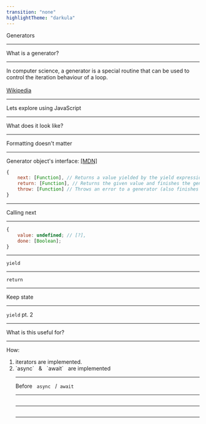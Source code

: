 ```yaml
---
transition: "none"
highlightTheme: "darkula"
---
```


Generators

<!-- I occasionally run into generators and forget how they work and what they do -->

---

What is a generator?

<!-- What are they -->
<!-- Wikipedia says that -->

---

<!-- .slide: style="text-align: left;" -->

In computer science, a generator is a special routine that can be used to control the iteration behaviour of a loop.
<br />
<br />
[Wikipedia](http://tiny.cc/zv4azy)

<!-- A bit dense. I know what an iterator is but what does this mean? -->
<!-- So -->

---

Lets explore using JavaScript

---

What does it look like?

<!-- two empty functions -->
<!-- 1-complete.js -->

---

<!-- FYI -->

Formatting doesn't matter

<!-- Let's look at the default return values -->
<!-- 2-complete.js -->

---

<!-- .slide: style="text-align: left;" -->
<!-- TODO: get MDN link -->

Generator object's interface: [[MDN]]()

```js
{
    next: [Function], // Returns a value yielded by the yield expression.
    return: [Function], // Returns the given value and finishes the generator.
    throw: [Function] // Throws an error to a generator (also finishes the generator, unless caught from within that generator).
}
```

<!-- 3-complete.js -->

---

Calling next

---

<!-- .slide: style="text-align: left;" -->

```js
{
    value: undefined; // [?],
    done: [Boolean];
}
```

<!-- 4-complete.js -->

---

`yield` <!-- keyword -->

<!-- 5-complete.js -->

---

`return` <!-- keyword -->

<!-- marks as done-->
<!-- 6-complete.js -->

---

Keep state

<!-- 7-complete.js -->

<!-- this means you can do things like infinite generator-->
<!-- infinite loop but yield hands off execution -->

<!-- 8-complete.js -->

---

`yield` pt. 2

<!-- infinity w/ skip -->
<!-- 9-complete.js -->

---

What is this useful for?

<!-- I don't know. Or rather I'm not sure what you would want to use these for in everyday coding. -->
<!-- But they are -->

---

How:

<!-- .slide: style="text-align: left;" -->

<ol>
<li class="fragment">
    iterators are implemented.
</li>
    <li class="fragment">
        `async` &nbsp; & &nbsp; `await` &nbsp; are implemented
    </li>
</span>

<!-- TODO: get link -->

---

Before &nbsp; `async` &nbsp; / &nbsp;`await`

---

<!-- koa example-->
<!-- TODO: look at koa -->

```js
```

---

<!-- equivalent async await? -->
<!-- TODO: get example -->

```js
```

---

